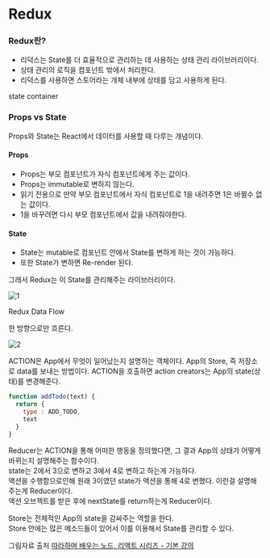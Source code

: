 # Redux

### Redux란?
* 리덕스는 State를 더 효율적으로 관리하는 데 사용하는 상태 관리 라이브러리이다.
* 상태 관리의 로직을 컴포넌트 밖에서 처리한다.
* 리덕스를 사용하면 스토어라는 개체 내부에 상태를 담고 사용하게 된다.

state container


### Props vs State
Props와 State는 React에서 데이터를 사용할 때 다루는 개념이다.

#### Props
* Props는 부모 컴포넌트가 자식 컴포넌트에게 주는 값이다.
* Props는 immutable로 변하지 않는다.
* 읽기 전용으로 만약 부모 컴포넌트에서 자식 컴포넌트로 1을 내려주면 1은 바뀔수 없는 값이다.
* 1을 바꾸려면 다시 부모 컴포넌트에서 값을 내려줘야한다.

#### State
* State는 mutable로 컴포넌트 안에서 State를 변하게 하는 것이 가능하다.
* 또한 State가 변하면 Re-render 된다.

그래서 Redux는 이 State를 관리해주는 라이브러리이다.

![1](https://user-images.githubusercontent.com/43642411/106621806-4752e400-65b6-11eb-952d-d48a9adae43d.PNG)


Redux Data Flow

한 방향으로만 흐른다.

![2](https://user-images.githubusercontent.com/43642411/106621888-5d60a480-65b6-11eb-9707-5d56d156967f.PNG)



ACTION은 App에서 무엇이 일어났는지 설명하는 객체이다.
App의 Store, 즉 저장소로 data를 보내는 방법이다. 
ACTION을 호출하면 action creators는 App의 state(상태)를 변경해준다.

```js
function addTodo(text) {
  return {
    type : ADD_TODO,
    text
  }
}
```

Reducer는 ACTION을 통해 어떠한 행동을 정의했다면, 그 결과 App의 상태가 어떻게 바뀌는지 설명해주는 함수이다.<br>
state는 2에서 3으로 변하고 3에서 4로 변하고 하는게 가능하다.<br>
액션을 수행함으로인해 원래 3이였던 state가 액션을 통해 4로 변했다. 이런걸 설명해주는게 Reducer이다.<br>
액션 오브젝트를 받은 후에 nextState를 return하는게 Reducer이다.

Store는 전체적인 App의 state을 감싸주는 역할을 한다.<br>
Store 안에는 많은 메소드들이 있어서 이를 이용해서 State를 관리할 수 있다.




그림자료 출처 [따라하며 배우는 노드, 리액트 시리즈 - 기본 강의](https://www.inflearn.com/course/%EB%94%B0%EB%9D%BC%ED%95%98%EB%A9%B0-%EB%B0%B0%EC%9A%B0%EB%8A%94-%EB%85%B8%EB%93%9C-%EB%A6%AC%EC%95%A1%ED%8A%B8-%EA%B8%B0%EB%B3%B8/dashboard)
